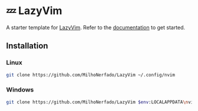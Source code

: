 # 💤 LazyVim

A starter template for [LazyVim](https://github.com/LazyVim/LazyVim).
Refer to the [documentation](https://lazyvim.github.io/installation) to get started.


## Installation

### Linux
```sh
git clone https://github.com/MilhoNerfado/LazyVim ~/.config/nvim
```

### Windows
```sh
git clone https://github.com/MilhoNerfado/LazyVim $env:LOCALAPPDATA\nvim
```


